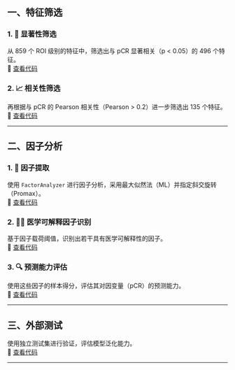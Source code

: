 ## 一、特征筛选

### 1. 🎯 显著性筛选  
从 859 个 ROI 级别的特征中，筛选出与 pCR 显著相关（p < 0.05）的 496 个特征。  
🔗 [查看代码](https://github.com/tcyfree/NAC/blob/main/significant_features.py)

### 2. 📈 相关性筛选  
再根据与 pCR 的 Pearson 相关性（Pearson > 0.2）进一步筛选出 135 个特征。  
🔗 [查看代码](https://github.com/tcyfree/NAC/blob/main/auc_roi_random_kfold_v2.py)

---

## 二、因子分析

### 1. 🧮 因子提取  
使用 `FactorAnalyzer` 进行因子分析，采用最大似然法（ML）并指定斜交旋转（Promax）。  
🔗 [查看代码](https://github.com/tcyfree/NAC/blob/main/utils/cluster_FA_ml.py)

### 2. 🧑‍⚕️ 医学可解释因子识别  
基于因子载荷阈值，识别出若干具有医学可解释性的因子。  
🔗 [查看代码](https://github.com/tcyfree/NAC/blob/main/utils/cluster_main_fac.py)

### 3. 🔍 预测能力评估  
使用这些因子的样本得分，评估其对因变量（pCR）的预测能力。  
🔗 [查看代码](https://github.com/tcyfree/NAC/blob/main/auc_roi_random_kfold_fa.py)

---

## 三、外部测试

使用独立测试集进行验证，评估模型泛化能力。  
🔗 [查看代码](https://github.com/tcyfree/NAC/blob/main/auc_roi_kfold_ex_test.py)

---
